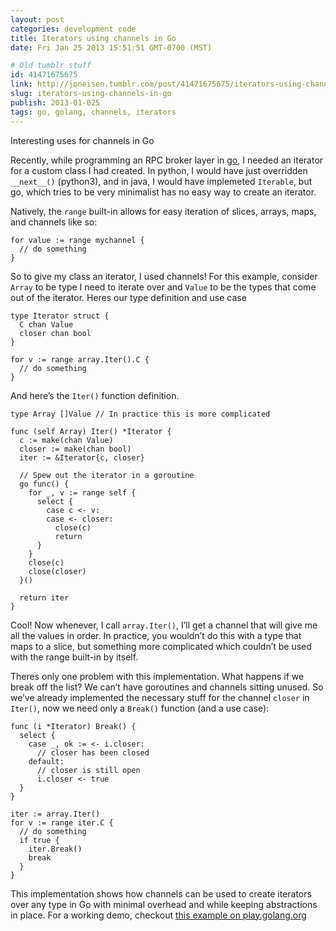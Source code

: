 ```yaml
---
layout: post
categories: development code
title: Iterators using channels in Go
date: Fri Jan 25 2013 15:51:51 GMT-0700 (MST)

# Old tumblr stuff
id: 41471675675
link: http://joneisen.tumblr.com/post/41471675675/iterators-using-channels-in-go
slug: iterators-using-channels-in-go
publish: 2013-01-025
tags: go, golang, channels, iterators
---
```



Interesting uses for channels in Go

Recently, while programming an RPC broker layer in
[go](http://golang.org), I needed an iterator for a custom class I had
created. In python, I would have just overridden `__next__()` (python3),
and in java, I would have implemeted `Iterable`, but go, which tries to
be very minimalist has no easy way to create an iterator.

Natively, the `range` built-in allows for easy iteration of slices,
arrays, maps, and channels like so:

    for value := range mychannel {
      // do something
    }

So to give my class an iterator, I used channels! For this example,
consider `Array` to be type I need to iterate over and `Value` to be the
types that come out of the iterator. Heres our type definition and use
case

    type Iterator struct {
      C chan Value
      closer chan bool
    }

    for v := range array.Iter().C {
      // do something
    }

And here’s the `Iter()` function definition.

    type Array []Value // In practice this is more complicated

    func (self Array) Iter() *Iterator {
      c := make(chan Value)
      closer := make(chan bool)
      iter := &Iterator{c, closer}

      // Spew out the iterator in a goroutine
      go func() {
        for _, v := range self {
          select {
            case c <- v:
            case <- closer:
              close(c)
              return
          }
        }
        close(c)
        close(closer)
      }()

      return iter
    }

Cool! Now whenever, I call `array.Iter()`, I’ll get a channel that will
give me all the values in order. In practice, you wouldn’t do this with
a type that maps to a slice, but something more complicated which
couldn’t be used with the range built-in by itself.

Theres only one problem with this implementation. What happens if we
break off the list? We can’t have goroutines and channels sitting
unused. So we’ve already implemented the necessary stuff for the channel
`closer` in `Iter()`, now we need only a `Break()` function (and a use
case):

    func (i *Iterator) Break() {
      select {
        case _, ok := <- i.closer:
          // closer has been closed
        default:
          // closer is still open
          i.closer <- true
      }
    }

    iter := array.Iter()
    for v := range iter.C {
      // do something
      if true {
        iter.Break()
        break
      }
    }

This implementation shows how channels can be used to create iterators
over any type in Go with minimal overhead and while keeping abstractions
in place. For a working demo, checkout [this example on
play.golang.org](http://play.golang.org/p/NIdDOIDzPU)

